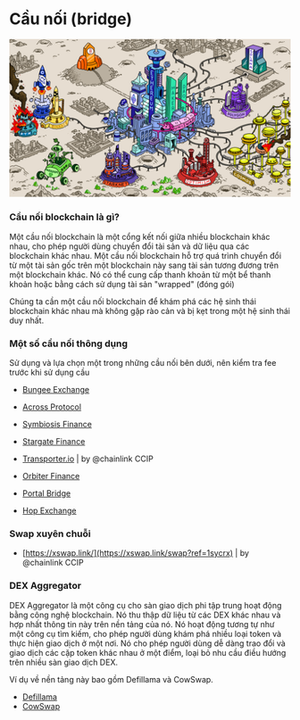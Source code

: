 # Cầu nối (bridge)

![Casino](images/casino-on-mars.png)

### Cầu nối blockchain là gì?

Một cầu nối blockchain là một cổng kết nối giữa nhiều blockchain khác nhau, cho phép người dùng chuyển đổi tài sản và dữ liệu qua các blockchain khác nhau. Một cầu nối blockchain hỗ trợ quá trình chuyển đổi từ một tài sản gốc trên một blockchain này sang tài sản tương đương trên một blockchain khác. Nó có thể cung cấp thanh khoản từ một bể thanh khoản hoặc bằng cách sử dụng tài sản "wrapped" (đóng gói)

Chúng ta cần một cầu nối blockchain để khám phá các hệ sinh thái blockchain khác nhau mà không gặp rào cản và bị kẹt trong một hệ sinh thái duy nhất.

### Một số cầu nối thông dụng 

Sử dụng và lựa chọn một trong những cầu nối bên dưới, nên kiểm tra fee trước khi sử dụng cầu

   - [Bungee Exchange](https://www.bungee.exchange/)<base target="_blank">

   - [Across Protocol](https://across.to?ref=0x210d1C4c1e94c52edd53039190A3eA43C35e9506)<base target="_blank">

   - [Symbiosis Finance](https://symbiosis.finance/)<base target="_blank">

   - [Stargate Finance](https://stargate.finance/)<base target="_blank">

   - [Transporter.io](https://www.transporter.io/)<base target="_blank"> | by @chainlink CCIP

   - [Orbiter Finance](https://www.orbiter.finance/)<base target="_blank">

   - [Portal Bridge](https://www.portalbridge.com/#/transfer)<base target="_blank">

   - [Hop Exchange](https://hop.exchange/)<base target="_blank">

### Swap xuyên chuỗi

   - [https://xswap.link/](https://xswap.link/swap?ref=1sycrx)<base target="_blank"> | by @chainlink CCIP

### DEX Aggregator

DEX Aggregator là một công cụ cho sàn giao dịch phi tập trung hoạt động bằng công nghệ blockchain. Nó thu thập dữ liệu từ các DEX khác nhau và hợp nhất thông tin này trên nền tảng của nó. Nó hoạt động tương tự như một công cụ tìm kiếm, cho phép người dùng khám phá nhiều loại token và thực hiện giao dịch ở một nơi. Nó cho phép người dùng dễ dàng trao đổi và giao dịch các cặp token khác nhau ở một điểm, loại bỏ nhu cầu điều hướng trên nhiều sàn giao dịch DEX.

Ví dụ về nền tảng này bao gồm Defillama và CowSwap.

  - [Defillama](https://swap.defillama.com/)<base target="_blank">
  - [CowSwap](https://swap.cow.fi/)<base target="_blank">

   


